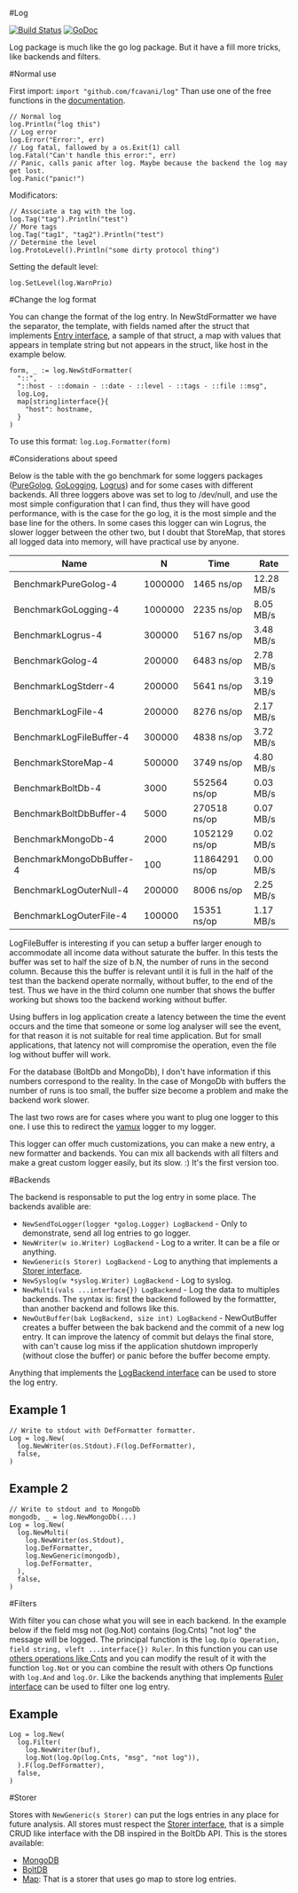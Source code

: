 #Log

[![Build Status](https://travis-ci.org/fcavani/log.svg?branch=master)](https://travis-ci.org/fcavani/log) [![GoDoc](https://godoc.org/github.com/fcavani/log?status.svg)](https://godoc.org/github.com/fcavani/log)

Log package is much like the go log package. But it have a fill more tricks, like backends and filters.

#Normal use

First import: `import "github.com/fcavani/log"`
Than use one of the free functions in the [documentation](https://godoc.org/github.com/fcavani/log).

```
// Normal log
log.Println("log this")
// Log error
log.Error("Error:", err)
// Log fatal, fallowed by a os.Exit(1) call
log.Fatal("Can't handle this error:", err)
// Panic, calls panic after log. Maybe because the backend the log may get lost.
log.Panic("panic!")
```

Modificators:

```
// Associate a tag with the log.
log.Tag("tag").Println("test")
// More tags
log.Tag("tag1", "tag2").Println("test")
// Determine the level
log.ProtoLevel().Println("some dirty protocol thing")
```

Setting the default level:

```
log.SetLevel(log.WarnPrio)
```

#Change the log format

You can change the format of the log entry. In NewStdFormatter we have
the separator, the template, with fields named after the struct that implements
[Entry interface](https://godoc.org/github.com/fcavani/log#Entry), a sample of that struct,
a map with values that appears in template string but not appears in the struct,
like host in the example below.

```
form, _ := log.NewStdFormatter(
  "::",
  "::host - ::domain - ::date - ::level - ::tags - ::file ::msg",
  log.Log,
  map[string]interface{}{
    "host": hostname,
  }
)
```

To use this format: `log.Log.Formatter(form)`

#Considerations about speed

Below is the table with the go benchmark for some loggers packages
([PureGolog](https://golang.org/pkg/log/), [GoLogging](https://github.com/op/go-logging), [Logrus](https://github.com/Sirupsen/logrus))
and for some cases with different backends.
All three loggers above was set to log to /dev/null, and use the most simple
configuration that I can find, thus they will have good performance, with is
the case for the go log, it is the most simple and the base line for the others.
In some cases this logger can win Logrus, the slower logger between the
other two, but I doubt that StoreMap, that stores
all logged data into memory, will have practical use by anyone.

Name | N | Time | Rate
-----|---|------|------
BenchmarkPureGolog-4|1000000|1465 ns/op|12.28 MB/s
BenchmarkGoLogging-4|1000000|2235 ns/op|8.05 MB/s
BenchmarkLogrus-4|300000|5167 ns/op|3.48 MB/s
BenchmarkGolog-4|200000|6483 ns/op|2.78 MB/s
BenchmarkLogStderr-4|200000|5641 ns/op|3.19 MB/s
BenchmarkLogFile-4|200000|8276 ns/op|2.17 MB/s
BenchmarkLogFileBuffer-4|300000|4838 ns/op|3.72 MB/s
BenchmarkStoreMap-4|500000|3749 ns/op|4.80 MB/s
BenchmarkBoltDb-4|3000|552564 ns/op|0.03 MB/s
BenchmarkBoltDbBuffer-4|5000|270518 ns/op|0.07 MB/s
BenchmarkMongoDb-4|2000|1052129 ns/op|0.02 MB/s
BenchmarkMongoDbBuffer-4|100|11864291 ns/op|0.00 MB/s
BenchmarkLogOuterNull-4|200000|8006 ns/op|2.25 MB/s
BenchmarkLogOuterFile-4|100000|15351 ns/op|1.17 MB/s


LogFileBuffer is interesting if you can setup a buffer larger enough to
accommodate all income data without saturate the buffer. In this tests the
buffer was set to half the size of b.N, the number of runs in the second
column. Because this the buffer is relevant until it is full in the half
of the test than the backend operate normally, without buffer, to the end
of the test. Thus we have in the third column one number that shows the
buffer working but shows too the backend working without buffer.

Using buffers in log application create a latency between the time the
event occurs and the time that someone or some log analyser will see the
event, for that reason it is not suitable for real time application. But for small
applications, that latency not will compromise the operation, even the
file log without buffer will work.

For the database (BoltDb and MongoDb), I don't have information if this numbers
correspond to the reality. In the case of MongoDb with buffers the number of
runs is too small, the buffer size become a problem and make the backend
work slower.

The last two rows are for cases where you want to plug one logger to this one.
I use this to redirect the [yamux](https://github.com/hashicorp/yamux)
logger to my logger.

This logger can offer much customizations, you can make a new entry, a new formatter
and backends. You can mix all backends with all filters and make a great custom
logger easily, but its slow. :) It's the first version too.

#Backends

The backend is responsable to put the log entry in some place. The backends avalible
are:

* `NewSendToLogger(logger *golog.Logger) LogBackend` - Only to demonstrate,
send all log entries to go logger.
* `NewWriter(w io.Writer) LogBackend` - Log to a writer. It can be a file or
anything.
* `NewGeneric(s Storer) LogBackend` - Log to anything that implements a [Storer
interface](https://godoc.org/github.com/fcavani/log#Storer).
* `NewSyslog(w *syslog.Writer) LogBackend` - Log to syslog.
* `NewMulti(vals ...interface{}) LogBackend` - Log the data to multiples backends.
  The syntax is: first the backend followed by the formattter, than another
  backend and follows like this.
* `NewOutBuffer(bak LogBackend, size int) LogBackend` - NewOutBuffer creates a
buffer between the bak backend and the commit of a new log entry. It can improve
the latency of commit but delays the final store, with can't cause log miss
if the application shutdown improperly (without close the buffer) or panic
before the buffer become empty.

Anything that implements the [LogBackend interface](https://godoc.org/github.com/fcavani/log#LogBackend)
can be used to store the log entry.

## Example 1

```
// Write to stdout with DefFormatter formatter.
Log = log.New(
  log.NewWriter(os.Stdout).F(log.DefFormatter),
  false,
)
```

## Example 2
```
// Write to stdout and to MongoDb
mongodb, _ = log.NewMongoDb(...)
Log = log.New(
  log.NewMulti(
    log.NewWriter(os.Stdout),
    log.DefFormatter,
    log.NewGeneric(mongodb),
    log.DefFormatter,
  ),
  false,
)
```  

#Filters

With filter you can chose what you will see in each backend.
In the example below if the field msg not (log.Not)
contains (log.Cnts) "not log" the message will be logged. The principal function
is the `log.Op(o Operation, field string, vleft ...interface{}) Ruler`.
In this function you can use [others operations like Cnts](https://godoc.org/github.com/fcavani/log#Operation)
and you can modify the result of it with the function `log.Not` or you can
combine the result with others Op functions with `log.And` and `log.Or`.
Like the backends anything that implements [Ruler interface](https://godoc.org/github.com/fcavani/log#Ruler)
can be used to filter one log entry.

## Example

```
Log = log.New(
  log.Filter(
    log.NewWriter(buf),
    log.Not(log.Op(log.Cnts, "msg", "not log")),
  ).F(log.DefFormatter),
  false,
)
```

#Storer

Stores with `NewGeneric(s Storer)` can put the logs entries in any place for
future analysis. All stores must respect the [Storer interface](https://godoc.org/github.com/fcavani/log#Storer),
that is a simple CRUD like interface with the DB inspired in the BoltDb API.
This is the stores available:

* [MongoDB](https://godoc.org/github.com/fcavani/log#MongoDb)
* [BoltDB](https://godoc.org/github.com/fcavani/log#BoltDb)
* [Map](https://godoc.org/github.com/fcavani/log#Map): That is a storer that uses
go map to store log entries.
